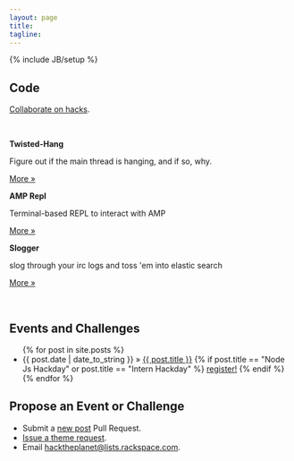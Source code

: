 ```yaml
---
layout: page
title:
tagline: 
---
```

{% include JB/setup %}

## Code

[Collaborate on hacks](https://github.com/HackThePlanet ).

<br />

<div class="row">
  <div class="span1"><p></p></div>

  <div class="span3">
    <p><b>Twisted-Hang</b></p>
    <p>Figure out if the main thread is hanging, and if so, why.</p>
    <p><a href="https://github.com/HackThePlanet/twisted_hang" class="btn btn">More &raquo;</a></p>
  </div>

  <div class="span3">
    <p><b>AMP Repl</b></p>
    <p>Terminal-based REPL to interact with AMP</p>
    <p><a href="https://code.launchpad.net/~exarkun/+junk/amp-repl" class="btn btn">More &raquo;</a></p>
  </div>

  <div class="span3">
    <p><b>Slogger</b></p>
    <p>slog through your irc logs and toss 'em into elastic search</p>
    <p><a href="https://github.com/morgabra/slogger" class="btn btn">More &raquo;</a></p>
  </div>
</div>

<br />

## Events and Challenges

<ul class="posts">
  {% for post in site.posts %}
    <li>
      <span>{{ post.date | date_to_string }}</span> &raquo; <a href="{{ BASE_PATH }}{{ post.url }}">{{ post.title }}</a>
      {% if post.title == "Node Js Hackday" or post.title == "Intern Hackday" %}
        <span class="label label-warning"><a href="http://nodejshackday.eventbrite.com/">register!</a></span>
      {% endif %}
    </li>
  {% endfor %}
</ul>

## Propose an Event or Challenge

<ul class="unstyled">
  <li>Submit a <a href="https://github.com/HackThePlanet/hacktheplanet.github.com/tree/master/_posts">new post</a> Pull Request.</li>
  <li><a href="http://github.com/hacktheplanet/hacktheplanet.github.com/issues">Issue a theme request</a>.</li>
  <li>Email <a href="mailto:hacktheplanet@lists.rackspace.com">hacktheplanet@lists.rackspace.com</a>.</li>
</ul>
